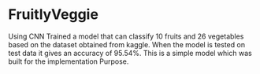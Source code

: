 # FruitlyVeggie
Using CNN Trained a model that can classify 10 fruits and 26 vegetables based on the dataset obtained from kaggle.
When the model is tested on test data it gives an accuracy of 95.54%.
This is a simple model which was built for the implementation Purpose.
